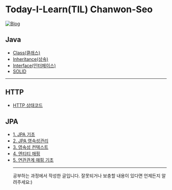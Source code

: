 # Today-I-Learn(TIL) Chanwon-Seo

[![Blog](https://img.shields.io/badge/blog-Chanwon--Seo-brightgreen)](https://chanwon-seo.tistory.com//)

## Java

- [Class(클래스)](<https://github.com/Chanwon-Seo/Today-I-Learn/blob/main/JAVA/Class(%ED%81%B4%EB%9E%98%EC%8A%A4).md>)
- [Inheritance(상속)](<https://github.com/Chanwon-Seo/Today-I-Learn/blob/main/JAVA/Inheritance(%EC%83%81%EC%86%8D).md>)
- [Interface(인터페이스)](<https://github.com/Chanwon-Seo/Today-I-Learn/blob/main/JAVA/Interface(%EC%9D%B8%ED%84%B0%ED%8E%98%EC%9D%B4%EC%8A%A4).md>)
- [SOLID](https://github.com/Chanwon-Seo/Today-I-Learn/blob/main/JAVA/SOLID.md)
<hr/>

## HTTP

- [HTTP 상태코드](https://github.com/Chanwon-Seo/Today-I-Learn/blob/main/HTTP/HTTP%20%EC%83%81%ED%83%9C%EC%BD%94%EB%93%9C.md)

## JPA

- [1. JPA 기초](https://github.com/Chanwon-Seo/Today-I-Learn/blob/main/JPA/1.%20JPA_%EA%B8%B0%EC%B4%88.md)
- [2. JPA 영속성관리](https://github.com/Chanwon-Seo/Today-I-Learn/blob/main/JPA/2.%20%EC%98%81%EC%86%8D%EC%84%B1%EA%B4%80%EB%A6%AC.md)
- [3. 영속성 컨텍스트](https://github.com/Chanwon-Seo/Today-I-Learn/blob/main/JPA/3.%20%EC%98%81%EC%86%8D%EC%84%B1%20%EC%BB%A8%ED%85%8D%EC%8A%A4%ED%8A%B8.md)
- [4. 엔티티 매핑](https://github.com/Chanwon-Seo/Today-I-Learn/blob/main/JPA/4.%20%EC%97%94%ED%8B%B0%ED%8B%B0%20%EB%A7%A4%ED%95%91.md)
- [5. 연관관계 매핑 기초](https://github.com/Chanwon-Seo/Today-I-Learn/blob/main/JPA/5.%20%EC%97%B0%EA%B4%80%EA%B4%80%EA%B3%84%20%EB%A7%A4%ED%95%91%20%EA%B8%B0%EC%B4%88.md)
  <hr/>
  공부하는 과정에서 작성한 글입니다. 잘못되거나 보충할 내용이 있다면 언제든지 알려주세요:)
